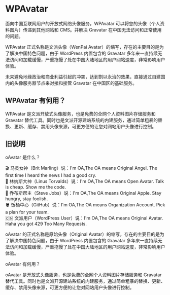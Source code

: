 # WPAvatar
面向中国互联网用户的开放式网络头像服务，WPAvatar 可以将您的头像（个人资料图片）传递到其他网站和 CMS。并解决 Gravatar 在中国无法访问和正常使用的问题。

WPAvatar 正式名称是文派头像（WenPai Avatar）的缩写，存在的主要目的是为了解决中国特色问题，由于 WordPress 内置包含的 Gravatar 多年来一直持续无法访问和加载缓慢，严重拖慢了处在中国大陆地区的用户网站速度，非常影响用户体验。

未来避免地缘政治和商业利益引起的冲突，达到割以永治的效果，直接通过自建国内的头像服务器节点来对接和接管 Gravatar 在中国区的基础服务。

## WPAvatar 有何用？ 

WPAvatar 是文派开放式头像服务，也是免费的全网个人资料图片存储服务和 Gravatar 替代工具。同时也是文派开源建站系统的内建服务，通过简单粗暴的替换、更新、缓存、禁用头像来源，可更方便的让您对网站用户头像进行控制。



## 旧说明
oAvatar 是什么？ 

🎬 马灵女神（Brit Marling）说：I'm OA,The OA means Original Angel. The first time I heard the news I had a good cry.<br/>
🐧 林纳斯大神（Linus Torvalds）说：I'm OA,The OA means Open Avatar. Talk is cheap. Show me the code.<br/>
🍎 乔布斯帮主（Steve Jobs）说：I'm OA,The OA means Original Apple. Stay hungry, stay foolish.<br/>
🪣 饭桶中心（GitHub）说：I'm OA,The OA means Organization Account. Pick a plan for your team.<br/>
🇨🇳 文派用户（WordPress User）说：I'm OA,The OA means Original Avatar. Haha you got 429 Too Many Requests.<br/>

oAvatar 的正式名称是原始头像（Original Avatar）的缩写，存在的主要目的是为了解决中国特色问题，由于 WordPress 内置包含的 Gravatar 多年来一直持续无法访问和加载缓慢，严重拖慢了处在中国大陆地区的用户网站速度，非常影响用户体验。

oAvatar 有何用？ 

oAvatar 是开放式头像服务，也是免费的全网个人资料图片存储服务和 Gravatar 替代工具。同时也是文派开源建站系统的内建服务，通过简单粗暴的替换、更新、缓存、禁用头像来源，可更方便的让您对网站用户头像进行控制。
